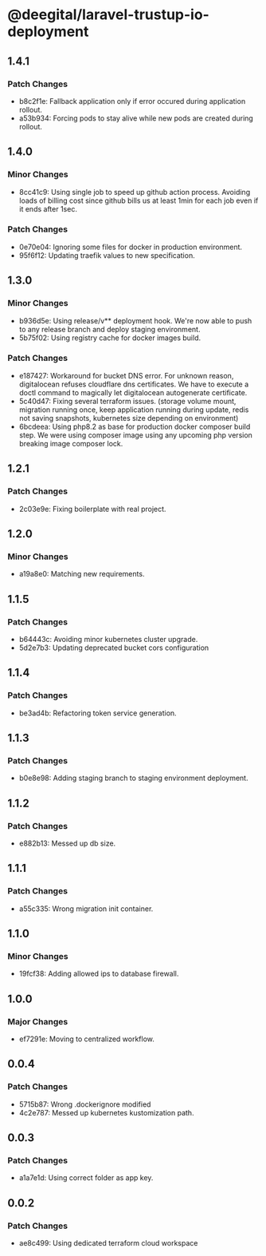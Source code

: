 # @deegital/laravel-trustup-io-deployment

## 1.4.1

### Patch Changes

- b8c2f1e: Fallback application only if error occured during application rollout.
- a53b934: Forcing pods to stay alive while new pods are created during rollout.

## 1.4.0

### Minor Changes

- 8cc41c9: Using single job to speed up github action process. Avoiding loads of billing cost since github bills us at least 1min for each job even if it ends after 1sec.

### Patch Changes

- 0e70e04: Ignoring some files for docker in production environment.
- 95f6f12: Updating traefik values to new specification.

## 1.3.0

### Minor Changes

- b936d5e: Using release/v\*\* deployment hook. We're now able to push to any release branch and deploy staging environment.
- 5b75f02: Using registry cache for docker images build.

### Patch Changes

- e187427: Workaround for bucket DNS error. For unknown reason, digitalocean refuses cloudflare dns certificates. We have to execute a doctl command to magically let digitalocean autogenerate certificate.
- 5c40d47: Fixing several terraform issues. (storage volume mount, migration running once, keep application running during update, redis not saving snapshots, kubernetes size depending on environment)
- 6bcdeea: Using php8.2 as base for production docker composer build step. We were using composer image using any upcoming php version breaking image composer lock.

## 1.2.1

### Patch Changes

- 2c03e9e: Fixing boilerplate with real project.

## 1.2.0

### Minor Changes

- a19a8e0: Matching new requirements.

## 1.1.5

### Patch Changes

- b64443c: Avoiding minor kubernetes cluster upgrade.
- 5d2e7b3: Updating deprecated bucket cors configuration

## 1.1.4

### Patch Changes

- be3ad4b: Refactoring token service generation.

## 1.1.3

### Patch Changes

- b0e8e98: Adding staging branch to staging environment deployment.

## 1.1.2

### Patch Changes

- e882b13: Messed up db size.

## 1.1.1

### Patch Changes

- a55c335: Wrong migration init container.

## 1.1.0

### Minor Changes

- 19fcf38: Adding allowed ips to database firewall.

## 1.0.0

### Major Changes

- ef7291e: Moving to centralized workflow.

## 0.0.4

### Patch Changes

- 5715b87: Wrong .dockerignore modified
- 4c2e787: Messed up kubernetes kustomization path.

## 0.0.3

### Patch Changes

- a1a7e1d: Using correct folder as app key.

## 0.0.2

### Patch Changes

- ae8c499: Using dedicated terraform cloud workspace
